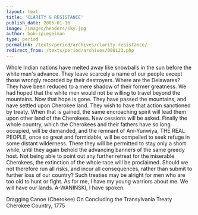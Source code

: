 ```yaml
---
layout: text
title: 'CLARITY & RESISTANCE'
publish_date: 2005-01-16
image: /images/headers/sky.jpg
author: bob-spiegelman
type: period
permalink: /texts/period/archives/clarity-resistance/
redirect_from: /texts/period/archives/000123.php
---
```

Whole Indian nations have melted away like snowballs in the sun before the white man's advance. They leave scarcely a name of our people except those wrongly recorded by their destroyers. Where are the Delawares? They have been reduced to a mere shadow of their former greatness. We had hoped that the white men would not be willing to travel beyond the mountains. Now that hope is gone. They have passed the mountains, and have settled upon Cherokee land. They wish to have that action sanctioned by treaty. When that is gained, the same encroaching spirit will lead them upon other land of the Cherokees. New cessions will be asked. Finally the whole country, which the Cherokees and their fathers have so long occupied, will be demanded, and the remnant of Ani-Yunwiya, THE REAL PEOPLE, once so great and formidable, will be compelled to seek refuge in some distant wilderness. There they will be permitted to stay only a short while, until they again behold the advancing banners of the same greedy host. Not being able to point out any further retreat for the miserable Cherokees, the extinction of the whole race will be proclaimed. Should we not therefore run all risks, and incur all consequences, rather than submit to further loss of our country? Such treaties may be alright for men who are too old to hunt or fight. As for me, I have my young warriors about me. We will have our lands. A-WANINSKI, I have spoken.

Dragging Canoe (Cherokee)
On Concluding the Transylvania Treaty
Cherokee Country, 1775
